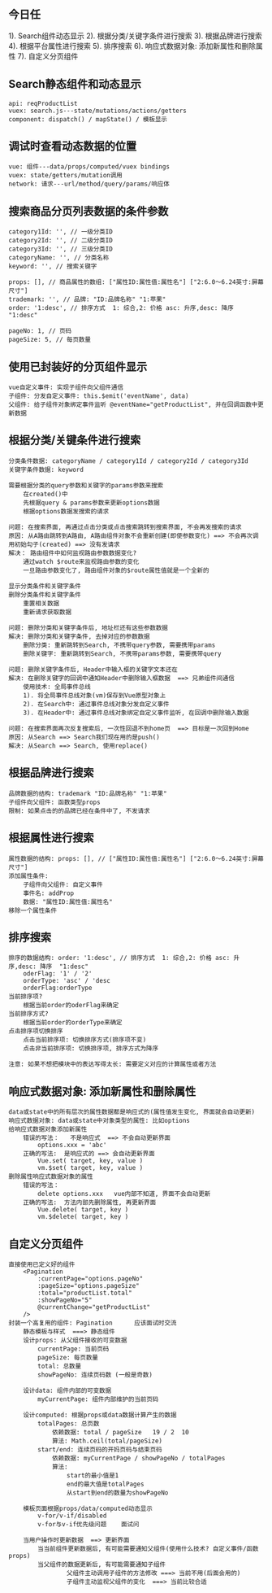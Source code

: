 ## 今日任
  1). Search组件动态显示
  2). 根据分类/关键字条件进行搜索
  3). 根据品牌进行搜索
  4). 根据平台属性进行搜索
  5). 排序搜索
  6). 响应式数据对象: 添加新属性和删除属性
  7). 自定义分页组件

## Search静态组件和动态显示
	api: reqProductList
	vuex: search.js---state/mutations/actions/getters
	component: dispatch() / mapState() / 模板显示

## 调试时查看动态数据的位置
	vue: 组件---data/props/computed/vuex bindings
	vuex: state/getters/mutation调用
	network: 请求---url/method/query/params/响应体

## 搜索商品分页列表数据的条件参数
	category1Id: '', // 一级分类ID
	category2Id: '', // 二级分类ID
	category3Id: '', // 三级分类ID
	categoryName: '', // 分类名称
	keyword: '', // 搜索关键字

	props: [], // 商品属性的数组: ["属性ID:属性值:属性名"] ["2:6.0～6.24英寸:屏幕尺寸"]
	trademark: '', // 品牌: "ID:品牌名称" "1:苹果"
	order: '1:desc', // 排序方式  1: 综合,2: 价格 asc: 升序,desc: 降序  "1:desc"

	pageNo: 1, // 页码
	pageSize: 5, //	每页数量

## 使用已封装好的分页组件显示
	vue自定义事件: 实现子组件向父组件通信
	子组件: 分发自定义事件: this.$emit('eventName', data)
	父组件: 给子组件对象绑定事件监听 @eventName="getProductList", 并在回调函数中更新数据

## 根据分类/关键条件进行搜索
	分类条件数据: categoryName / category1Id / category2Id / category3Id
	关键字条件数据: keyword

	需要根据分类的query参数和关键字的params参数来搜索
		在created()中
		先根据query & params参数来更新options数据
		根据options数据发搜索的请求
	
	问题: 在搜索界面, 再通过点击分类或点击搜索跳转到搜索界面, 不会再发搜索的请求
	原因: 从A路由跳转到A路由, A路由组件对象不会重新创建(即使参数变化) ==> 不会再次调用初始勾子(created) ==> 没有发请求
	解决： 路由组件中如何监视路由参数数据变化?
		通过watch $route来监视路由参数的变化
		一旦路由参数变化了, 路由组件对象的$route属性值就是一个全新的

	显示分类条件和关键字条件
	删除分类条件和关键字条件
		重置相关数据
		重新请求获取数据

	问题: 删除分类和关键字条件后, 地址栏还有这些参数数据
	解决: 删除分类和关键字条件, 去掉对应的参数数据
		删除分类: 重新跳转到Search, 不携带query参数, 需要携带params
		删除关键字: 重新跳转到Search, 不携带params参数, 需要携带query

	问题: 删除关键字条件后, Header中输入框的关键字文本还在
	解决: 在删除关键字的回调中通知Header中删除输入框数据  ==> 兄弟组件间通信
		使用技术: 全局事件总线
		1). 将全局事件总线对象(vm)保存到Vue原型对象上
		2). 在Search中: 通过事件总线对象分发自定义事件
		3). 在Header中: 通过事件总线对象绑定自定义事件监听, 在回调中删除输入数据
	
	问题: 在搜索界面再次反复搜索后, 一次性回退不到home页  ==> 目标是一次回到Home
	原因: 从Search ==> Search我们现在用的是push()
	解决: 从Search ==> Search, 使用replace()
	
## 根据品牌进行搜索
	品牌数据的结构: trademark "ID:品牌名称" "1:苹果"
	子组件向父组件: 函数类型props
	限制: 如果点击的的品牌已经在条件中了, 不发请求

## 根据属性进行搜索
	属性数据的结构: props: [], // ["属性ID:属性值:属性名"] ["2:6.0～6.24英寸:屏幕尺寸"]
	添加属性条件:
		子组件向父组件: 自定义事件
		事件名: addProp
		数据: "属性ID:属性值:属性名"
	移除一个属性条件

## 排序搜索
	排序的数据结构: order: '1:desc', // 排序方式  1: 综合,2: 价格 asc: 升序,desc: 降序  "1:desc"
		oderFlag: '1' / '2'
		orderType: 'asc' / 'desc
		orderFlag:orderType
	当前排序项? 
		根据当前order的oderFlag来确定
	当前排序方式?
		根据当前order的orderType来确定
	点击排序项切换排序
		点击当前排序项: 切换排序方式(排序项不变)
		点击非当前排序项: 切换排序项, 排序方式为降序
	
	注意: 如果不想把模块中的表达写得太长: 需要定义对应的计算属性或者方法

## 响应式数据对象: 添加新属性和删除属性
	data或state中的所有层次的属性数据都是响应式的(属性值发生变化, 界面就会自动更新)
	响应式数据对象: data或state中对象类型的属性: 比如options
	给响应式数据对象添加新属性
		错误的写法：   不是响应式  ==> 不会自动更新界面
			options.xxx = 'abc' 
		正确的写法:  是响应式的 ==> 会自动更新界面
			Vue.set( target, key, value )
			vm.$set( target, key, value )
	删除属性响应式数据对象的属性
		错误的写法：   
			delete options.xxx   vue内部不知道, 界面不会自动更新
		正确的写法:  方法内部先删除属性, 再更新界面
			Vue.delete( target, key )
			vm.$delete( target, key )

## 自定义分页组件
	直接使用已定义好的组件
		<Pagination 
	        :currentPage="options.pageNo"
	        :pageSize="options.pageSize"
	        :total="productList.total"
	        :showPageNo="5"
	        @currentChange="getProductList"
        />
	封装一个高复用的组件: Pagination      应该面试时交流
		静态模板与样式  ===> 静态组件
		设计props: 从父组件接收的可变数据
			currentPage: 当前页码
			pageSize: 每页数量
			total: 总数量
			showPageNo: 连续页码数 (一般是奇数)
		
		设计data: 组件内部的可变数据
			myCurrentPage: 组件内部维护的当前页码
		
		设计computed: 根据props或data数据计算产生的数据
			totalPages: 总页数
				依赖数据: total / pageSize   19 / 2  10
				算法: Math.ceil(total/pageSize)
			start/end: 连续页码的开妈页码与结束页码
				依赖数据: myCurrentPage / showPageNo / totalPages
				算法:
					start的最小值是1
					end的最大值是totalPages
					从start到end的数量为showPageNo
		
		模板页面根据props/data/computed动态显示
			v-for/v-if/disabled
			v-for与v-if优先级问题    面试问

		当用户操作时更新数据  ==> 更新界面
			当当前组件更新数据后, 有可能需要通知父组件(使用什么技术? 自定义事件/函数props)
			当父组件的数据更新后, 有可能需要通知子组件
					父组件主动调用子组件的方法修改 ===> 当前不用(后面会用的)
					子组件主动监视父组件的变化  ===> 当前比较合适